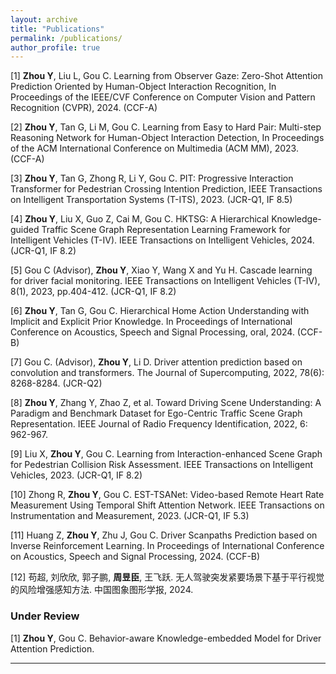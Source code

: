 ```yaml
---
layout: archive
title: "Publications"
permalink: /publications/
author_profile: true
---
```


[1] **Zhou Y**, Liu L, Gou C. Learning from Observer Gaze: Zero-Shot Attention Prediction Oriented by Human-Object Interaction Recognition, In Proceedings of the IEEE/CVF Conference on Computer Vision and Pattern Recognition (CVPR), 2024.  (CCF-A)

[2] **Zhou Y**, Tan G, Li M, Gou C. Learning from Easy to Hard Pair: Multi-step Reasoning Network for Human-Object Interaction Detection, In Proceedings of the ACM International Conference on Multimedia (ACM MM), 2023. (CCF-A)  

[3] **Zhou Y**, Tan G, Zhong R, Li Y, Gou C. PIT: Progressive Interaction Transformer for Pedestrian Crossing Intention Prediction, IEEE Transactions on Intelligent Transportation Systems (T-ITS), 2023. (JCR-Q1, IF 8.5)  

[4] **Zhou Y**, Liu X, Guo Z, Cai M, Gou C.  HKTSG: A Hierarchical Knowledge-guided Traffic Scene Graph Representation Learning Framework for Intelligent Vehicles (T-IV). IEEE Transactions on Intelligent Vehicles, 2024. (JCR-Q1, IF 8.2)  

[5] Gou C (Advisor), **Zhou Y**, Xiao Y, Wang X and Yu H. Cascade learning for driver facial monitoring. IEEE Transactions on Intelligent Vehicles (T-IV), 8(1), 2023, pp.404-412. (JCR-Q1, IF 8.2)  

[6] **Zhou Y**, Tan G, Gou C. Hierarchical Home Action Understanding with Implicit and Explicit Prior Knowledge. In Proceedings of International Conference on Acoustics, Speech and Signal Processing, oral, 2024. (CCF-B)

[7] Gou C. (Advisor), **Zhou Y**, Li D. Driver attention prediction based on convolution and transformers. The Journal of Supercomputing, 2022, 78(6): 8268-8284. (JCR-Q2)  

[8] **Zhou Y**, Zhang Y, Zhao Z, et al. Toward Driving Scene Understanding: A Paradigm and Benchmark Dataset for Ego-Centric Traffic Scene Graph Representation. IEEE Journal of Radio Frequency Identification, 2022, 6: 962-967.  

[9] Liu X, **Zhou Y**, Gou C. Learning from Interaction-enhanced Scene Graph for Pedestrian Collision Risk Assessment. IEEE Transactions on Intelligent Vehicles, 2023. (JCR-Q1, IF 8.2)

[10] Zhong R, **Zhou Y**, Gou C. EST-TSANet: Video-based Remote Heart Rate Measurement Using Temporal Shift Attention Network. IEEE Transactions on Instrumentation and Measurement, 2023. (JCR-Q1, IF 5.3)

[11] Huang Z, **Zhou Y**, Zhu J, Gou C. Driver Scanpaths Prediction based on Inverse Reinforcement Learning. In Proceedings of International Conference on Acoustics, Speech and Signal Processing, 2024. (CCF-B)

[12] 苟超, 刘欣欣, 郭子鹏, **周昱臣**, 王飞跃.  无人驾驶突发紧要场景下基于平行视觉的风险增强感知方法. 中国图象图形学报, 2024.


### Under Review

[1] **Zhou Y**, Gou C. Behavior-aware Knowledge-embedded Model for Driver Attention Prediction.


------

<!-- {% if author.googlescholar %}
  You can also find my articles on <u><a href="{{author.googlescholar}}">my Google Scholar profile</a>.</u>
{% endif %}

{% include base_path %}

{% for post in site.publications reversed %}
  {% include archive-single.html %}
{% endfor %} -->
